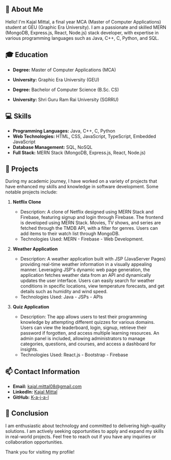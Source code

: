 
## 🚀 About Me

Hello! I'm Kajal Mittal, a final year MCA (Master of Computer Applications) student at GEU (Graphic Era University). I am a passionate and skilled MERN (MongoDB, Express.js, React, Node.js) stack developer, with expertise in various programming languages such as Java, C++, C, Python, and SQL.

## 🎓 Education

- **Degree:** Master of Computer Applications (MCA)
- **University:** Graphic Era University (GEU)

- **Degree:** Bachelor of Computer Science (B.Sc. CS)
- **University:** Shri Guru Ram Rai University (SGRRU)

## 💻 Skills

- **Programming Languages:** Java, C++, C, Python
- **Web Technologies:** HTML, CSS, JavaScript, TypeScript, Embedded JavaScript
- **Database Management:** SQL, NoSQL
- **Full Stack:** MERN Stack (MongoDB, Express.js, React, Node.js)

## 🚀 Projects

During my academic journey, I have worked on a variety of projects that have enhanced my skills and knowledge in software development. Some notable projects include:

1. **Netflix Clone**
   - Description: A clone of Netflix designed using MERN Stack and Firebase, featuring signup and login through Firebase. The frontend is developed using MERN Stack. Movies, TV shows, and series are fetched through the TMDB API, with a filter for genres. Users can add items to their watch list through MongoDB.
   - Technologies Used: MERN - Firebase - Web Development.

2. **Weather Application**
   - Description: A weather application built with JSP (JavaServer Pages) providing real-time weather information in a visually appealing manner. Leveraging JSP's dynamic web page generation, the application fetches weather data from an API and dynamically updates the user interface. Users can easily search for weather conditions in specific locations, view temperature forecasts, and get details such as humidity and wind speed.
   - Technologies Used: Java - JSPs - APIs

3. **Quiz Application**
   - Description: The app allows users to test their programming knowledge by attempting different quizzes for various domains. Users can view the leaderboard, login, signup, retrieve their password if forgotten, and access multiple learning resources. An admin panel is included, allowing administrators to manage categories, questions, and courses, and access a dashboard for insights.
   - Technologies Used: React.js - Bootstrap - Firebase 


## 📫 Contact Information

- **Email:** kajal.mittal08@gmail.com
- **LinkedIn:** [Kajal Mittal](https://www.linkedin.com/in/kajal-mittal-9b1a10214/)
- **GitHub:** [K-a-j-a-l](https://github.com/K-a-j-a-l/)

## 🌟 Conclusion

I am enthusiastic about technology and committed to delivering high-quality solutions. I am actively seeking opportunities to apply and expand my skills in real-world projects. Feel free to reach out if you have any inquiries or collaboration opportunities.

Thank you for visiting my profile!
